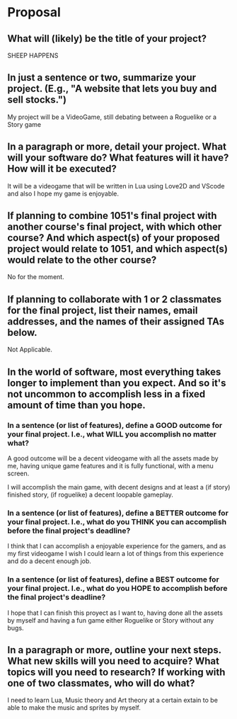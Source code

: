# Proposal

## What will (likely) be the title of your project?

SHEEP HAPPENS

## In just a sentence or two, summarize your project. (E.g., "A website that lets you buy and sell stocks.")

My project will be a VideoGame, still debating between a Roguelike or a Story game

## In a paragraph or more, detail your project. What will your software do? What features will it have? How will it be executed?

It will be a videogame that will be written in Lua using Love2D and VScode and also I hope my game is enjoyable.

## If planning to combine 1051's final project with another course's final project, with which other course? And which aspect(s) of your proposed project would relate to 1051, and which aspect(s) would relate to the other course?

No for the moment.

## If planning to collaborate with 1 or 2 classmates for the final project, list their names, email addresses, and the names of their assigned TAs below.

Not Applicable.

## In the world of software, most everything takes longer to implement than you expect. And so it's not uncommon to accomplish less in a fixed amount of time than you hope.

### In a sentence (or list of features), define a GOOD outcome for your final project. I.e., what WILL you accomplish no matter what?

A good outcome will be a decent videogame with all the assets made by me, having unique game features and it is fully functional, with a menu screen. 

I will accomplish the main game, with decent designs and at least a (if story) finished story, (if roguelike) a decent loopable gameplay.

### In a sentence (or list of features), define a BETTER outcome for your final project. I.e., what do you THINK you can accomplish before the final project's deadline?

I think that I can accomplish a enjoyable experience for the gamers, and as my first videogame I wish I could learn a lot of things from this experience and do a decent enough job.

### In a sentence (or list of features), define a BEST outcome for your final project. I.e., what do you HOPE to accomplish before the final project's deadline?

I hope that I can finish this proyect as I want to, having done all the assets by myself and having a fun game either Roguelike or Story without any bugs.

## In a paragraph or more, outline your next steps. What new skills will you need to acquire? What topics will you need to research? If working with one of two classmates, who will do what?

I need to learn Lua, Music theory and Art theory at a certain extain to be able to make the music and sprites by myself. 
